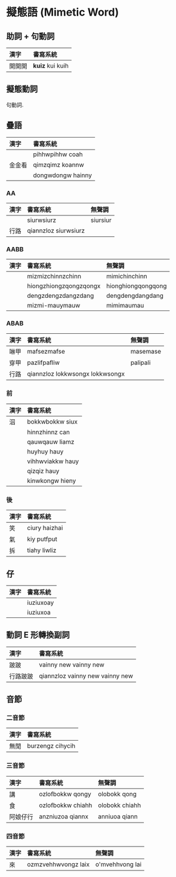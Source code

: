# 擬態語 (Mimetic Word)

## 助詞 + 句動詞

| 漢字 | 書寫系統 |
| :--- | :--- |
| 開開開 | **kuiz** kui kuih |

## 擬態動詞

句動詞.

## 疊語

| 漢字 | 書寫系統 |
| :--- | :--- |
|| pihhwpihhw coah |
| 金金看 | qimzqimz koannw |
|| dongwdongw hainny |

### AA

| 漢字 | 書寫系統 | 無聲調 |
| :--- | :--- | :--- |
|| siurwsiurz | siursiur |
| 行路 | qiannzloz siurwsiurz ||

### AABB

| 漢字 | 書寫系統 | 無聲調 |
| :--- | :--- | :--- |
|| mizmizchinnzchinn | mimichinchinn |
|| hiongzhiongzqongzqongx | hionghiongqongqong |
|| dengzdengzdangzdang | dengdengdangdang |
|| mizmi-mauymauw | mimimaumau |

### ABAB

| 漢字 | 書寫系統 | 無聲調 |
| :--- | :--- | :--- |
| 啉甲 | mafsezmafse | masemase |
| 穿甲 | pazlifpafliw | palipali |
| 行路 | qiannzloz lokkwsongx lokkwsongx ||

### 前

| 漢字 | 書寫系統 |
| :--- | :--- |
| 泅 | bokkwbokkw siux |
|| hinnzhinnz can |
|| qauwqauw liamz |
|| huyhuy hauy |
|| vihhwviakkw hauy |
|| qizqiz hauy |
|| kinwkongw hieny |

### 後

| 漢字 | 書寫系統 |
| :--- | :--- |
| 笑 | ciury haizhai |
| 氣 | kiy putfput |
| 拆 | tiahy liwliz |

## 仔

| 漢字 | 書寫系統 |
| :--- | :--- |
|| iuziuxoay |
|| iuziuxoa |

## 動詞 E 形轉換副詞

| 漢字 | 書寫系統 |
| :--- | :--- |
| 跛跛 | vainny new vainny new |
| 行路跛跛 | qiannzloz vainny new vainny new |

## 音節

### 二音節

| 漢字 | 書寫系統 |
| :--- | :--- |
| 無閒 | burzengz cihycih |

### 三音節

| 漢字 | 書寫系統 | 無聲調 |
| :--- | :--- | :--- |
| 講 | ozlofbokkw qongy | olobokk qong |
| 食 | ozlofbokkw chiahh | olobokk chiahh |
| 阿娘仔行 | anzniuzoa qiannx | anniuoa qiann |

### 四音節

| 漢字 | 書寫系統 | 無聲調 |
| :--- | :--- | :--- |
| 來 | ozmzvehhwvongz laix | o'mvehhvong lai |
